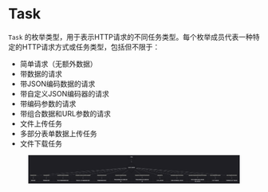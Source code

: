 # Task

`Task` 的枚举类型，用于表示HTTP请求的不同任务类型。每个枚举成员代表一种特定的HTTP请求方式或任务类型，包括但不限于：

* 简单请求（无额外数据）
* 带数据的请求
* 带JSON编码数据的请求
* 带自定义JSON编码器的请求
* 带编码参数的请求
* 带组合数据和URL参数的请求
* 文件上传任务
* 多部分表单数据上传任务
* 文件下载任务

<figure><img src="../../../../../../.gitbook/assets/image (2) (1) (1) (1) (1) (1) (1) (1) (1).png" alt=""><figcaption></figcaption></figure>


